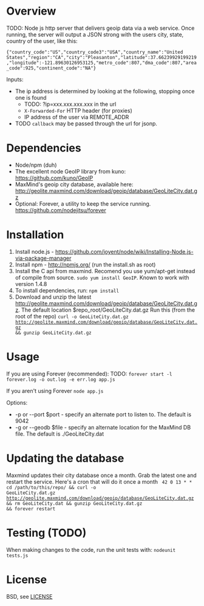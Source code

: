 Overview
=================
TODO: Node js http server that delivers geoip data via a web service. Once running, the server will
output a JSON strong with the users city, state, country of the user, like this:

<code>{"country_code":"US","country_code3":"USA","country_name":"United States","region":"CA","city":"Pleasanton","latitude":37.66239929199219,"longitude":-121.89630126953125,"metro_code":807,"dma_code":807,"area_code":925,"continent_code":"NA"}</code>

Inputs:
* The ip address is determined by looking at the following, stopping once one is found
    * TODO: ?ip=xxx.xxx.xxx.xxx in the url
    * <code>X-Forwarded-For</code> HTTP header (for proxies)
    * IP address of the user via REMOTE_ADDR
* TODO <code>callback</code> may be passed through the url for jsonp.


Dependencies
=================
* Node/npm (duh)
* The excellent node GeoIP library from kuno: https://github.com/kuno/GeoIP
* MaxMind's geoip city database, available here:
http://geolite.maxmind.com/download/geoip/database/GeoLiteCity.dat.gz
* Optional: Forever, a utility to keep the service running. https://github.com/nodejitsu/forever


Installation
=================
1. Install node.js - https://github.com/joyent/node/wiki/Installing-Node.js-via-package-manager
1. Install npm - http://npmjs.org/ (run the install.sh as root)
1. Install the C api from maxmind. Recomend you use yum/apt-get instead of compile from source. <code>sudo yum install GeoIP</code>. Known to work with version 1.4.8
1. To install dependencies, run:
    <code>npm install</code>
1. Download and unzip the latest http://geolite.maxmind.com/download/geoip/database/GeoLiteCity.dat.gz. The default location $repo_root/GeoLiteCity.dat.gz
Run this (from the root of the repo)
<code>curl -o GeoLiteCity.dat.gz http://geolite.maxmind.com/download/geoip/database/GeoLiteCity.dat.gz && gunzip GeoLiteCity.dat.gz</code>


Usage
=================
If you are using Forever (recommended):
TODO: <code>forever start -l forever.log -o out.log -e err.log app.js</code>

If you aren't using Forever
<code>node app.js</code>

Options:
* -p or --port $port - specify an alternate port to listen to. The default is 9042
* -g or --geodb $file - specify an alternate location for the MaxMind DB file. The default is ./GeoLiteCity.dat


Updating the database
=================
Maxmind updates their city database once a month. Grab the latest one and restart the service. Here's a cron that will do it once a month
<code>
42 0 13 * * cd /path/to/this/repo/ && curl -o GeoLiteCity.dat.gz http://geolite.maxmind.com/download/geoip/database/GeoLiteCity.dat.gz && rm GeoLiteCity.dat && gunzip GeoLiteCity.dat.gz && forever restart
</code>


Testing (TODO)
=================
When making changes to the code, run the unit tests with:
<code>nodeunit tests.js</code>

License
=================
BSD, see <a href="https://github.com/gorillamania/node_geoip_server/blob/master/LICENSE">LICENSE</a>
